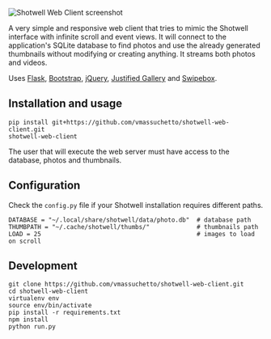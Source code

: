 ![Shotwell Web Client screenshot](https://raw.githubusercontent.com/vmassuchetto/shotwell-web-client/master/screenshot.jpg)

A very simple and responsive web client that tries to mimic the Shotwell
interface with infinite scroll and event views. It will connect to the
application's SQLite database to find photos and use the already generated
thumbnails without modifying or creating anything. It streams both photos and
videos.

Uses [Flask](http://flask.pocoo.org), [Bootstrap](http://getbootstrap.com/),
[jQuery](https://jquery.com), [Justified
Gallery](http://miromannino.github.io/Justified-Gallery/) and
[Swipebox](http://brutaldesign.github.io/swipebox/).

## Installation and usage

    pip install git+https://github.com/vmassuchetto/shotwell-web-client.git
    shotwell-web-client

The user that will execute the web server must have access to the database,
photos and thumbnails.

## Configuration

Check the `config.py` file if your Shotwell installation requires different paths.

    DATABASE = "~/.local/share/shotwell/data/photo.db"  # database path
    THUMBPATH = "~/.cache/shotwell/thumbs/"             # thumbnails path
    LOAD = 25                                           # images to load on scroll

## Development

    git clone https://github.com/vmassuchetto/shotwell-web-client.git
    cd shotwell-web-client
    virtualenv env
    source env/bin/activate
    pip install -r requirements.txt
    npm install
    python run.py
